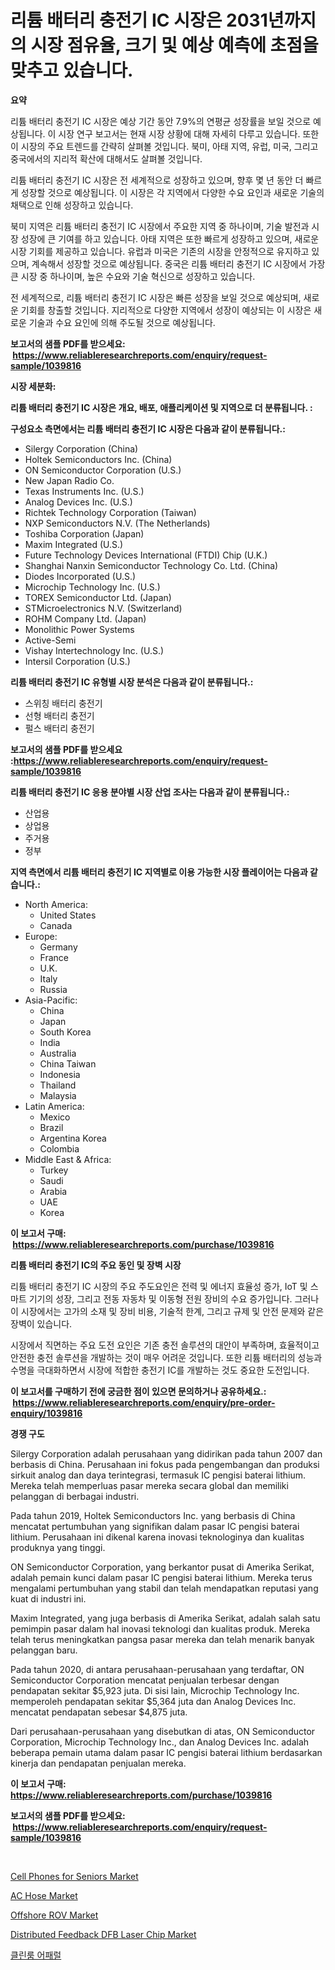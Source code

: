 <p><h1>리튬 배터리 충전기 IC 시장은 2031년까지의 시장 점유율, 크기 및 예상 예측에 초점을 맞추고 있습니다.</h1></p><p><strong>요약</strong></p>
<p><p>리튬 배터리 충전기 IC 시장은 예상 기간 동안 7.9%의 연평균 성장률을 보일 것으로 예상됩니다. 이 시장 연구 보고서는 현재 시장 상황에 대해 자세히 다루고 있습니다. 또한 이 시장의 주요 트렌드를 간략히 살펴볼 것입니다. 북미, 아태 지역, 유럽, 미국, 그리고 중국에서의 지리적 확산에 대해서도 살펴볼 것입니다.</p><p>리튬 배터리 충전기 IC 시장은 전 세계적으로 성장하고 있으며, 향후 몇 년 동안 더 빠르게 성장할 것으로 예상됩니다. 이 시장은 각 지역에서 다양한 수요 요인과 새로운 기술의 채택으로 인해 성장하고 있습니다.</p><p>북미 지역은 리튬 배터리 충전기 IC 시장에서 주요한 지역 중 하나이며, 기술 발전과 시장 성장에 큰 기여를 하고 있습니다. 아태 지역은 또한 빠르게 성장하고 있으며, 새로운 시장 기회를 제공하고 있습니다. 유럽과 미국은 기존의 시장을 안정적으로 유지하고 있으며, 계속해서 성장할 것으로 예상됩니다. 중국은 리튬 배터리 충전기 IC 시장에서 가장 큰 시장 중 하나이며, 높은 수요와 기술 혁신으로 성장하고 있습니다.</p><p>전 세계적으로, 리튬 배터리 충전기 IC 시장은 빠른 성장을 보일 것으로 예상되며, 새로운 기회를 창출할 것입니다. 지리적으로 다양한 지역에서 성장이 예상되는 이 시장은 새로운 기술과 수요 요인에 의해 주도될 것으로 예상됩니다.</p></p>
<p><strong>보고서의 샘플 PDF를 받으세요: &nbsp;<a href="https://www.reliableresearchreports.com/enquiry/request-sample/1039816">https://www.reliableresearchreports.com/enquiry/request-sample/1039816</a></strong></p>
<p><strong>시장 세분화:</strong></p>
<p><strong> 리튬 배터리 충전기 IC 시장은 개요, 배포, 애플리케이션 및 지역으로 더 분류됩니다. :</strong></p>
<p><strong>구성요소 측면에서는 리튬 배터리 충전기 IC 시장은 다음과 같이 분류됩니다.:</strong></p>
<p><ul><li>Silergy Corporation (China)</li><li>Holtek Semiconductors Inc. (China)</li><li>ON Semiconductor Corporation (U.S.)</li><li>New Japan Radio Co.</li><li>Texas Instruments Inc. (U.S.)</li><li>Analog Devices Inc. (U.S.)</li><li>Richtek Technology Corporation (Taiwan)</li><li>NXP Semiconductors N.V. (The Netherlands)</li><li>Toshiba Corporation (Japan)</li><li>Maxim Integrated (U.S.)</li><li>Future Technology Devices International (FTDI) Chip (U.K.)</li><li>Shanghai Nanxin Semiconductor Technology Co. Ltd. (China)</li><li>Diodes Incorporated (U.S.)</li><li>Microchip Technology Inc. (U.S.)</li><li>TOREX Semiconductor Ltd. (Japan)</li><li>STMicroelectronics N.V. (Switzerland)</li><li>ROHM Company Ltd. (Japan)</li><li>Monolithic Power Systems</li><li>Active-Semi</li><li>Vishay Intertechnology Inc. (U.S.)</li><li>Intersil Corporation (U.S.)</li></ul></p>
<p><strong> 리튬 배터리 충전기 IC 유형별 시장 분석은 다음과 같이 분류됩니다.:</strong></p>
<p><ul><li>스위칭 배터리 충전기</li><li>선형 배터리 충전기</li><li>펄스 배터리 충전기</li></ul></p>
<p><strong>보고서의 샘플 PDF를 받으세요 :<a href="https://www.reliableresearchreports.com/enquiry/request-sample/1039816">https://www.reliableresearchreports.com/enquiry/request-sample/1039816</a></strong></p>
<p><strong> 리튬 배터리 충전기 IC 응용 분야별 시장 산업 조사는 다음과 같이 분류됩니다.:</strong></p>
<p><ul><li>산업용</li><li>상업용</li><li>주거용</li><li>정부</li></ul></p>
<p><strong>지역 측면에서 리튬 배터리 충전기 IC 지역별로 이용 가능한 시장 플레이어는 다음과 같습니다.:</strong></p>
<p><ul>
    <li>
        North America:
        <ul>
            <li>United States</li>
            <li>Canada</li>
        </ul>
    </li>
    <li>
        Europe:
        <ul>
            <li>Germany</li>
            <li>France</li>
            <li>U.K.</li>
            <li>Italy</li>
            <li>Russia</li>
        </ul>
    </li>
    <li>
        Asia-Pacific:
        <ul>
            <li>China</li>
            <li>Japan</li>
            <li>South Korea</li>
            <li>India</li>
            <li>Australia</li>
            <li>China Taiwan</li>
            <li>Indonesia</li>
            <li>Thailand</li>
            <li>Malaysia</li>
        </ul>
    </li>
    <li>
        Latin America:
        <ul>
            <li>Mexico</li>
            <li>Brazil</li>
            <li>Argentina Korea</li>
            <li>Colombia</li>
        </ul>
    </li>
    <li>
        Middle East & Africa:
        <ul>
            <li>Turkey</li>
            <li>Saudi</li>
            <li>Arabia</li>
            <li>UAE</li>
            <li>Korea</li>
        </ul>
    </li>
    </ul></p>
<p><strong>이 보고서 구매: &nbsp;<a href="https://www.reliableresearchreports.com/purchase/1039816">https://www.reliableresearchreports.com/purchase/1039816</a></strong></p>
<p><strong>리튬 배터리 충전기 IC의 주요 동인 및 장벽 시장</strong></p>
<p><p>리튬 배터리 충전기 IC 시장의 주요 주도요인은 전력 및 에너지 효율성 증가, IoT 및 스마트 기기의 성장, 그리고 전동 자동차 및 이동형 전원 장비의 수요 증가입니다. 그러나 이 시장에서는 고가의 소재 및 장비 비용, 기술적 한계, 그리고 규제 및 안전 문제와 같은 장벽이 있습니다.</p><p>시장에서 직면하는 주요 도전 요인은 기존 충전 솔루션의 대안이 부족하며, 효율적이고 안전한 충전 솔루션을 개발하는 것이 매우 어려운 것입니다. 또한 리튬 배터리의 성능과 수명을 극대화하면서 시장에 적합한 충전기 IC를 개발하는 것도 중요한 도전입니다.</p></p>
<p><strong>이 보고서를 구매하기 전에 궁금한 점이 있으면 문의하거나 공유하세요.: &nbsp;<a href="https://www.reliableresearchreports.com/enquiry/pre-order-enquiry/1039816">https://www.reliableresearchreports.com/enquiry/pre-order-enquiry/1039816</a></strong></p>
<p><strong>경쟁 구도</strong></p>
<p><p>Silergy Corporation adalah perusahaan yang didirikan pada tahun 2007 dan berbasis di China. Perusahaan ini fokus pada pengembangan dan produksi sirkuit analog dan daya terintegrasi, termasuk IC pengisi baterai lithium. Mereka telah memperluas pasar mereka secara global dan memiliki pelanggan di berbagai industri.</p><p>Pada tahun 2019, Holtek Semiconductors Inc. yang berbasis di China mencatat pertumbuhan yang signifikan dalam pasar IC pengisi baterai lithium. Perusahaan ini dikenal karena inovasi teknologinya dan kualitas produknya yang tinggi.</p><p>ON Semiconductor Corporation, yang berkantor pusat di Amerika Serikat, adalah pemain kunci dalam pasar IC pengisi baterai lithium. Mereka terus mengalami pertumbuhan yang stabil dan telah mendapatkan reputasi yang kuat di industri ini.</p><p>Maxim Integrated, yang juga berbasis di Amerika Serikat, adalah salah satu pemimpin pasar dalam hal inovasi teknologi dan kualitas produk. Mereka telah terus meningkatkan pangsa pasar mereka dan telah menarik banyak pelanggan baru.</p><p>Pada tahun 2020, di antara perusahaan-perusahaan yang terdaftar, ON Semiconductor Corporation mencatat penjualan terbesar dengan pendapatan sekitar $5,923 juta. Di sisi lain, Microchip Technology Inc. memperoleh pendapatan sekitar $5,364 juta dan Analog Devices Inc. mencatat pendapatan sebesar $4,875 juta.</p><p>Dari perusahaan-perusahaan yang disebutkan di atas, ON Semiconductor Corporation, Microchip Technology Inc., dan Analog Devices Inc. adalah beberapa pemain utama dalam pasar IC pengisi baterai lithium berdasarkan kinerja dan pendapatan penjualan mereka.</p></p>
<p><strong>이 보고서 구매: &nbsp; <a href="https://www.reliableresearchreports.com/purchase/1039816">https://www.reliableresearchreports.com/purchase/1039816</a></strong></p>
<p><strong>보고서의 샘플 PDF를 받으세요: &nbsp;<a href="https://www.reliableresearchreports.com/enquiry/request-sample/1039816">https://www.reliableresearchreports.com/enquiry/request-sample/1039816</a></strong><strong></strong></p>
<p>&nbsp;</p>
<p><p><a href="https://github.com/rahu1506/Market-Research-Report-List-3/blob/main/cell-phones-for-seniors-market.md">Cell Phones for Seniors Market</a></p><p><a href="https://faithful-glue-af3.notion.site/AC-Hose-Market-Insights-Market-Players-and-Forecast-Till-2031-686e02867bf74bba9f50c08ded8c5d20">AC Hose Market</a></p><p><a href="https://view.publitas.com/reportprime-1/offshore-rov-market-a-comprehensive-report-of-its-market-share-growth-trends-2024-2031/">Offshore ROV Market</a></p><p><a href="https://issuu.com/reportprime-2/docs/distributed-feedback-dfb-laser-chip-market-size-20">Distributed Feedback DFB Laser Chip Market</a></p><p><a href="https://github.com/mpodehpw07370073/Market-Research-Report-List-1/blob/main/15308374156.md">클린룸 어패럴</a></p></p>